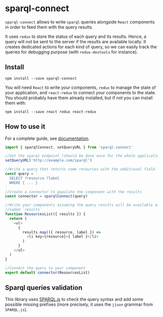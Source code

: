 # sparql-connect

`sparql-connect` allows to write `sparql` queries alongside `React` components in order to feed them with the query results.

It uses `redux` to store the status of each query and its results. Hence, a query will not be sent to the server if the results are available locally. It creates dedicated actions for each kind of query, so we can easily track the queries for debugging purpose (with `redux-devtools` for instance).

## Install

```
npm install --save sparql-connect
```

You will need `React` to write your components, `redux` to manage the state of your application, and `react-redux` to connect your components to the state. You should probably have them already installed, but if not you can install them with:

```
npm install --save react redux react-redux
```

## How to use it

For a complete guide, see [documentation](./doc/documentation.md).

```javascript
import { sparqlConnect, setQueryURL } from 'sparql-connect'

//Set the sparql endpoint (should be done once for the whole application)
setQueryURL('http://example.com/sparql')

//Write a query that returns some resources with the additional field `label`
const query = `
  SELECT ?resource ?label
  WHERE { ... } 
`
//Create a connector to populate the component with the results
const connector = sparqlConnect(query)

//Write your components assuming the query results will be available as a prop
//named `results`
function ResourcesList({ results }) {
  return (
    <ul>
      {
        results.map(({ resource, label }) => 
          <li key={resource}>{ label }</li>
        )
      }
    </ul>
  )
}

//Connect the query to your component
export default connector(ResourcesList)
```

## Sparql queries validation

This library uses [SPARQL.js](https://github.com/RubenVerborgh/SPARQL.js) to check the query syntax and add some possible missing prefixes (more precisely, it uses the `jison` grammar from `SPARQL.js`).